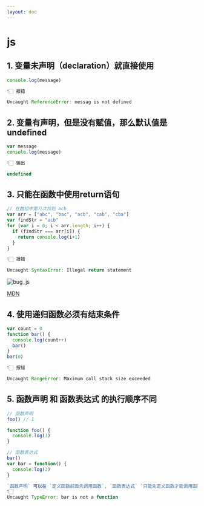 ```yaml
---
layout: doc
---
```


# js

## 1. 变量未声明（declaration）就直接使用

  ```js
  console.log(message)

  👇🏻 报错
  
  Uncaught ReferenceError: messag is not defined
  ```

## 2. 变量有声明，但是没有赋值，那么默认值是undefined

  ```js
  var message 
  console.log(message)

  👇🏻 输出
  
  undefined
  ```

## 3. 只能在函数中使用return语句

  ```js
  // 在数组中第几次找到 acb
  var arr = ["abc", "bac", "acb", "cab", "cba"]
  var findStr = "acb"
  for (var i = 0; i < arr.length; i++) {
    if (findStr === arr[i]) {
      return console.log(i+1)
    }
  }

  👇🏻 报错
  
  Uncaught SyntaxError: Illegal return statement
  ```

  ![bug_js](/bug_js_01.png)

  [MDN](https://developer.mozilla.org/en-US/docs/Web/JavaScript/Reference/Errors/Bad_return)


## 4. 使用递归函数必须有结束条件

  ```js
  var count = 0
  function bar() {
    console.log(count++)
    bar()
  }
  bar(0)
  
  👇🏻 报错

  Uncaught RangeError: Maximum call stack size exceeded
  ```

## 5. 函数声明 和 函数表达式 的执行顺序不同

  ```js
  // 函数声明
  foo() // 1

  function foo() {
    console.log(1)
  }

  // 函数表达式 
  bar()
  var bar = function() {
    console.log(2)
  }

  `函数声明` 可以在 `定义函数前面先调用函数`, `函数表达式` `只能先定义函数才能调用函数` ,要不然会报错
  👇🏻
  Uncaught TypeError: bar is not a function

  ```